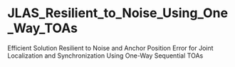 # JLAS_Resilient_to_Noise_Using_One_Way_TOAs
Efficient Solution Resilient to Noise and Anchor Position Error for Joint Localization and Synchronization Using One-Way Sequential TOAs
